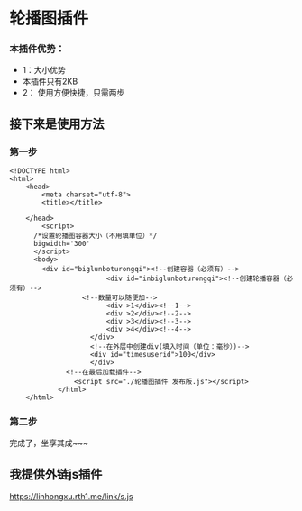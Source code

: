 # 轮播图插件
### 本插件优势：
+  1：大小优势
+  本插件只有2KB
+ 2： 使用方便快捷，只需两步
## 接下来是使用方法
### 第一步
```
<!DOCTYPE html>
<html>
	<head>
		<meta charset="utf-8">
		<title></title>
	
	</head>
		<script>
	  /*设置轮播图容器大小（不用填单位）*/
	  bigwidth='300'
	  </script>
	  <body>
		<div id="biglunboturongqi"><!--创建容器（必须有）-->
						<div id="inbiglunboturongqi"><!--创建轮播容器（必须有）-->
			      <!--数量可以随便加-->
						<div >1</div><!--1-->
						<div >2</div><!--2-->
						<div >3</div><!--3-->
						<div >4</div><!--4-->
					</div>
					<!--在外层中创建div(填入时间（单位：毫秒）)-->
					<div id="timesuserid">100</div>
					</div>
			  <!--在最后加载插件-->
				<script src="./轮播图插件 发布版.js"></script>
			</html>
	</html>
```
### 第二步
完成了，坐享其成~~~
## 我提供外链js插件
https://linhongxu.rth1.me/link/s.js


